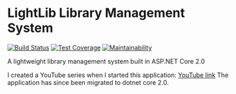 # LightLib Library Management System

[![Build Status](https://travis-ci.org/wesdoyle/library-management-system.svg?branch=master)](https://travis-ci.org/wesdoyle/library-management-system) [![Test Coverage](https://api.codeclimate.com/v1/badges/1d4483c742ba40b9dc00/test_coverage)](https://codeclimate.com/github/wesdoyle/library-management-system/test_coverage) [![Maintainability](https://api.codeclimate.com/v1/badges/1d4483c742ba40b9dc00/maintainability)](https://codeclimate.com/github/wesdoyle/library-management-system/maintainability)

A lightweight library management system built in ASP.NET Core 2.0

I created a YouTube series when I started this application: [YouTube link](https://www.youtube.com/watch?v=WTVcLFTgDqs)
The application has since been migrated to dotnet core 2.0.

